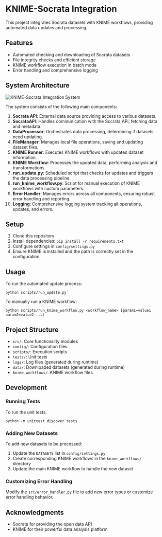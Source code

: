 # KNIME-Socrata Integration

This project integrates Socrata datasets with KNIME workflows, providing automated data updates and processing.

## Features

- Automated checking and downloading of Socrata datasets
- File integrity checks and efficient storage
- KNIME workflow execution in batch mode
- Error handling and comprehensive logging

## System Architecture

![KNIME-Socrata Integration System](https://your-image-hosting-url.com/knime_socrata_chart.png)

The system consists of the following main components:

1. **Socrata API**: External data source providing access to various datasets.
2. **SocrataAPI**: Handles communication with the Socrata API, fetching data and metadata.
3. **DataProcessor**: Orchestrates data processing, determining if datasets need updating.
4. **FileManager**: Manages local file operations, saving and updating dataset files.
5. **KNIME Runner**: Executes KNIME workflows with updated dataset information.
6. **KNIME Workflow**: Processes the updated data, performing analysis and transformations.
7. **run_update.py**: Scheduled script that checks for updates and triggers the data processing pipeline.
8. **run_knime_workflow.py**: Script for manual execution of KNIME workflows with custom parameters.
9. **Error Handler**: Manages errors across all components, ensuring robust error handling and reporting.
10. **Logging**: Comprehensive logging system tracking all operations, updates, and errors.

## Setup

1. Clone this repository
2. Install dependencies: `pip install -r requirements.txt`
3. Configure settings in `config/settings.py`
4. Ensure KNIME is installed and the path is correctly set in the configuration

## Usage

To run the automated update process: 

```
python scripts/run_update.py`
```

To manually run a KNIME workflow: 

```
python scripts/run_knime_workflow.py <workflow_name> [param1=value1 param2=value2 ...]
```

## Project Structure

- `src/`: Core functionality modules
- `config/`: Configuration files
- `scripts/`: Execution scripts
- `tests/`: Unit tests
- `logs/`: Log files (generated during runtime)
- `data/`: Downloaded datasets (generated during runtime)
- `knime_workflows/`: KNIME workflow files

## Development

### Running Tests

To run the unit tests:

```
python -m unittest discover tests
```

### Adding New Datasets

To add new datasets to be processed:

1. Update the `DATASETS` list in `config/settings.py`
2. Create corresponding KNIME workflows in the `knime_workflows/` directory
3. Update the main KNIME workflow to handle the new dataset

### Customizing Error Handling

Modify the `src/error_handler.py` file to add new error types or customize error handling behavior.

## Acknowledgments

- Socrata for providing the open data API
- KNIME for their powerful data analysis platform

